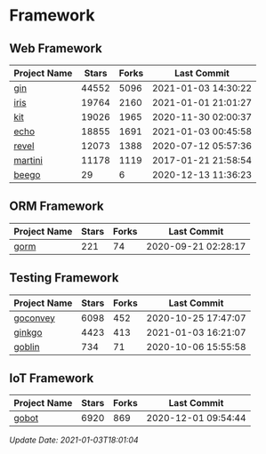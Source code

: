 # Framework

## Web Framework
| Project Name | Stars | Forks | Last Commit |
| ------------ | ----- | ----- | ----------- |
| [gin](https://github.com/gin-gonic/gin) | 44552 | 5096 | 2021-01-03 14:30:22 |
| [iris](https://github.com/kataras/iris) | 19764 | 2160 | 2021-01-01 21:01:27 |
| [kit](https://github.com/go-kit/kit) | 19026 | 1965 | 2020-11-30 02:00:37 |
| [echo](https://github.com/labstack/echo) | 18855 | 1691 | 2021-01-03 00:45:58 |
| [revel](https://github.com/revel/revel) | 12073 | 1388 | 2020-07-12 05:57:36 |
| [martini](https://github.com/go-martini/martini) | 11178 | 1119 | 2017-01-21 21:58:54 |
| [beego](https://github.com/astaxie/beego) | 29 | 6 | 2020-12-13 11:36:23 |

## ORM Framework
| Project Name | Stars | Forks | Last Commit |
| ------------ | ----- | ----- | ----------- |
| [gorm](https://github.com/jinzhu/gorm) | 221 | 74 | 2020-09-21 02:28:17 |

## Testing Framework
| Project Name | Stars | Forks | Last Commit |
| ------------ | ----- | ----- | ----------- |
| [goconvey](https://github.com/smartystreets/goconvey) | 6098 | 452 | 2020-10-25 17:47:07 |
| [ginkgo](https://github.com/onsi/ginkgo) | 4423 | 413 | 2021-01-03 16:21:07 |
| [goblin](https://github.com/franela/goblin) | 734 | 71 | 2020-10-06 15:55:58 |

## IoT Framework
| Project Name | Stars | Forks | Last Commit |
| ------------ | ----- | ----- | ----------- |
| [gobot](https://github.com/hybridgroup/gobot) | 6920 | 869 | 2020-12-01 09:54:44 |

*Update Date: 2021-01-03T18:01:04*